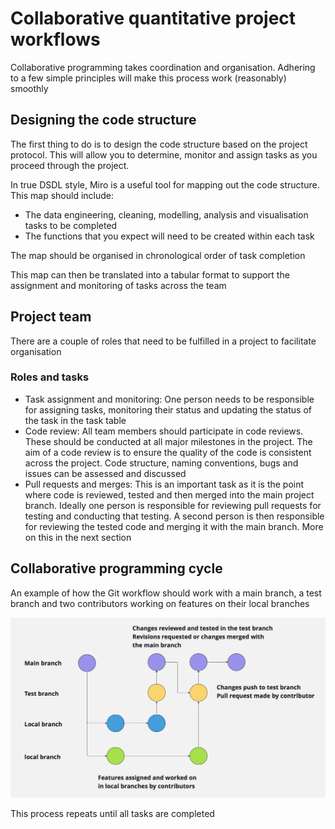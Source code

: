 # Collaborative quantitative project workflows

Collaborative programming takes coordination and organisation. Adhering to a few simple principles will make this process work (reasonably) smoothly

## Designing the code structure

The first thing to do is to design the code structure based on the project protocol. This will allow you to determine, monitor and assign tasks as you proceed through the project.

In true DSDL style, Miro is a useful tool for mapping out the code structure. This map should include:
- The data engineering, cleaning, modelling, analysis and visualisation tasks to be completed
- The functions that you expect will need to be created within each task

The map should be organised in chronological order of task completion

This map can then be translated into a tabular format to support the assignment and monitoring of tasks across the team

## Project team

There are a couple of roles that need to be fulfilled in a project to facilitate organisation

### Roles and tasks

- Task assignment and monitoring: One person needs to be responsible for assigning tasks, monitoring their status and updating the status of the task in the task table
- Code review: All team members should participate in code reviews. These should be conducted at all major milestones in the project. The aim of a code review is to ensure the quality of the code is consistent across the project. Code structure, naming conventions, bugs and issues can be assessed and discussed
- Pull requests and merges: This is an important task as it is the point where code is reviewed, tested and then merged into the main project branch. Ideally one person is responsible for reviewing pull requests for testing and conducting that testing. A second person is then responsible for reviewing the tested code and merging it with the main branch. More on this in the next section

## Collaborative programming cycle

An example of how the Git workflow should work with a main branch, a test branch and two contributors working on features on their local branches

![Git workflow example](/assets/images/git_workflows.jpg "Git workflows example")

This process repeats until all tasks are completed